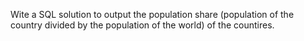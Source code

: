 Wite a SQL solution to output the population share (population of the country divided by the population of the world) of the countires.
